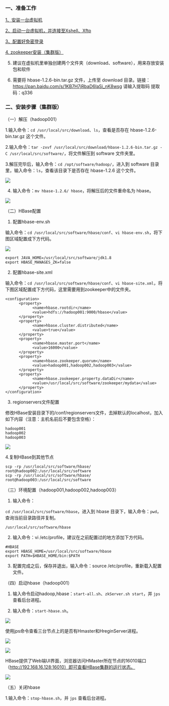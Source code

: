 ### 一、准备工作

[1、安装一台虚拟机](https://github.com/WuZongYun/bigdata_study/blob/main/%E5%A4%A7%E6%95%B0%E6%8D%AE%E5%9F%BA%E7%A1%80%E7%8E%AF%E5%A2%83%E6%90%AD%E5%BB%BA/1_%E5%AE%89%E8%A3%85%E8%99%9A%E6%8B%9F%E6%9C%BA.md)

[2、启动一台虚拟机，并连接至Xshell、Xftp](https://github.com/WuZongYun/bigdata_study/blob/main/%E5%A4%A7%E6%95%B0%E6%8D%AE%E5%9F%BA%E7%A1%80%E7%8E%AF%E5%A2%83%E6%90%AD%E5%BB%BA/2_%E5%AE%89%E8%A3%85MobaXterm.md)

[3、配置好免密登录](https://github.com/WuZongYun/bigdata_study/blob/main/%E5%A4%A7%E6%95%B0%E6%8D%AE%E5%9F%BA%E7%A1%80%E7%8E%AF%E5%A2%83%E6%90%AD%E5%BB%BA/3_centos7%E5%85%8D%E5%AF%86%E8%AE%BE%E7%BD%AE.md)

[4. zookeeper安装（集群版）](https://github.com/WuZongYun/bigdata_study/blob/main/zookeeper/1_zookeeper%E5%AE%89%E8%A3%85%EF%BC%88%E9%9B%86%E7%BE%A4%E7%89%88%EF%BC%89.md)

5. 建议在虚拟机里单独创建两个文件夹（download、software），用来存放安装包和软件

6. 需要将 hbase-1.2.6-bin.tar.gz 文件，上传至 download 目录。链接：https://pan.baidu.com/s/1KB7H7jRbaD6IaSi_nK8wsg 请输入提取码 提取码：q336

### 二、安装步骤（集群版）

（一）解压（hadoop001）

1.输入命令：`cd /usr/local/src/download`、`ls`，查看是否存在 hbase-1.2.6-bin.tar.gz 这个文件。

2.输入命令：`tar -zxvf /usr/local/src/download/hbase-1.2.6-bin.tar.gz -C /usr/local/src/software/`，将文件解压到 software 文件夹里。

3.解压完毕后，输入命令：`cd /opt/software/hadoop/`，进入到 software  目录里，输入命令：`ls`，查看该目录下是否存在 hbase-1.2.6 这个文件。

![](../images/img_216.png)

4. 输入命令：`mv hbase-1.2.6/ hbase`，将解压后的文件重命名为 hbase。

![](../images/img_217.png)

（二）HBase配置

1. 配置hbase-env.sh

输入命令：`cd /usr/local/src/software/hbase/conf`、`vi hbase-env.sh`，将下图区域配置成下方代码。

![](../images/img_218.png)

```
export JAVA_HOME=/usr/local/src/software/jdk1.8
export HBASE_MANAGES_ZK=false
```

2. 配置hbase-site.xml

输入命令：`cd /usr/local/src/software/hbase/conf`、`vi hbase-site.xml`，将下图区域配置成下方代码，这里需要用到zookeeper中的文件夹。

```
<configuration>          
      <property>                    
            <name>hbase.rootdir</name>                    
            <value>hdfs://hadoop001:9000/hbase</value>          
      </property>          
      <property>                    
            <name>hbase.cluster.distributed</name>                    
            <value>true</value>           
      </property>                   
      <property>                     
            <name>hbase.master.port</name>                     
            <value>16000</value>            
      </property>                     
      <property>
            <name>hbase.zookeeper.quorum</name>             
            <value>hadoop001,hadoop002,hadoop003</value>
      </property>        
      <property>                      
            <name>hbase.zookeeper.property.dataDir</name>                      
            <value>/usr/local/src/software/zookeeper/mydata</value>             
      </property>
</configuration>
```

3. regionservers文件配置

修改HBase安装目录下的/conf/regionservers文件，去掉默认的localhost，加入如下内容（注意：主机名前后不要包含空格）：

```
hadoop001
hadoop002
hadoop003
```

![](../images/img_220.png)

4.复制HBase到其他节点

```
scp -rp /usr/local/src/software/hbase/ root@hadoop002:/usr/local/src/software
scp -rp /usr/local/src/software/hbase/ root@hadoop003:/usr/local/src/software
```

（三）环境配置（hadoop001,hadoop002,hadoop003）

1.  输入命令：

`cd /usr/local/src/software/hbase`，进入到 hbase 目录下，输入命令：`pwd`，查询当前目录路径并复制。

```
/usr/local/src/software/hbase
```

2. 输入命令：vi /etc/profile，建议在之前配置过的地方添加下方代码。

```
#HBASE
export HBASE_HOME=/usr/local/src/software/hbase
export PATH=$HBASE_HOME/bin:$PATH
```

3. 配置完成之后，保存并退出，输入命令：source /etc/profile，重新载入配置文件。

（四）启动hbase（hadoop001）

1. 输入命令启动hadoop,hbase：`start-all.sh`、`zkServer.sh start`，并 `jps` 查看后台进程。

2. 输入命令：`start-hbase.sh`。

![](../images/img_221.png)

使用jps命令查看三台节点上的是否有Hmaster和HreginServer进程。

![](../images/img_222.png)

![](../images/img_223.png)

HBase提供了Web端UI界面，浏览器访问HMaster所在节点的16010端口（http://192.168.16.128:16010）即可查看HBase集群的运行状态。

![](../images/img_224.png)

（五）关闭hbase

1.输入命令：`stop-hbase.sh`，并 `jps` 查看后台进程。
